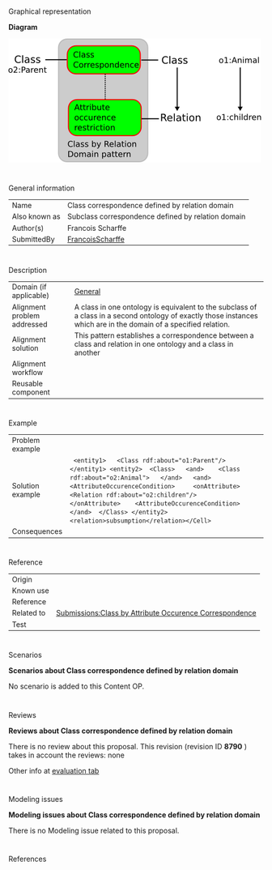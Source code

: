 # 

 Graphical representation



__Diagram__ 





[![Image:Class-by-relation-domain.png](public/images/b/b4/Class-by-relation-domain.png)](../Image/Class-by-relation-domain.png "Image:Class-by-relation-domain.png")





# 

 General information




|  |  |
| --- | --- |
|  Name  |  Class correspondence defined by relation domain  |
|  Also known as  |  Subclass correspondence defined by relation domain  |
|  Author(s)  |  Francois Scharffe  |
|  SubmittedBy  | [FrancoisScharffe](../User/FrancoisScharffe "User:FrancoisScharffe")  |



  





# 

 Description




|  |  |
| --- | --- |
|  Domain (if applicable)  | [General](http://ontologydesignpatterns.org/wiki/index.php?title=General&action=edit&redlink=1 "General (not yet written)")  |
|  Alignment problem addressed  |  A class in one ontology is equivalent to the subclass of a class in a second ontology of exactly those instances which are in the domain of a specified relation.  |
|  Alignment solution  |  This pattern establishes a correspondence between a class and relation in one ontology and a class in another  |
|  Alignment workflow  |  |
|  Reusable component  |  |



  





# 

 Example




|  |  |
| --- | --- |
|  Problem example  |  |
|  Solution example  |  <Cell> ``` <entity1>   <Class rdf:about="o1:Parent"/> </entity1> <entity2>  <Class>   <and>    <Class rdf:about="o2:Animal">   </and>   <and>    <AttributeOccurenceCondition>     <onAttribute>      <Relation rdf:about="o2:children"/>     </onAttribute>    <AttributeOccurenceCondition>   </and>  </Class> </entity2> <relation>subsumption</relation></Cell>``` |
|  Consequences  |  |



  





# 

 Reference




|  |  |
| --- | --- |
|  Origin  |  |
|  Known use  |  |
|  Reference  |  |
|  Related to  | [Submissions:Class by Attribute Occurence Correspondence](http://ontologydesignpatterns.org/wiki/index.php?title=Submissions:Class_by_Attribute_Occurence_Correspondence&action=edit&redlink=1 "Submissions:Class by Attribute Occurence Correspondence (not yet written)")  |
|  Test  |  |



  





# 

 Scenarios




__Scenarios about Class correspondence defined by relation domain__ 


 No scenario is added to this Content OP.
 




# 

 Reviews




__Reviews about Class correspondence defined by relation domain__ 


 There is no review about this proposal.
This revision (revision ID
 __8790__ 
 ) takes in account the reviews: none
 



 Other info at
 [evaluation tab](http://ontologydesignpatterns.org/wiki/index.php?title=Submissions:Class_correspondence_defined_by_relation_domain&action=evaluation "http://ontologydesignpatterns.org/wiki/index.php?title=Submissions:Class_correspondence_defined_by_relation_domain&action=evaluation") 





  





# 

 Modeling issues




__Modeling issues about Class correspondence defined by relation domain__ 


 There is no Modeling issue related to this proposal.
 




  





# 

 References